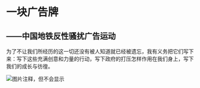 # 一块广告牌
## ——中国地铁反性骚扰广告运动

为了不让我们所经历的这一切还没有被人知道就已经被遗忘，我有义务把它们写下来：写下这些充满创意和力量的行动，写下政府的打压怎样作用在我们身上，写下我们的成长与彷徨。

![图片注释，但不会显示](https://meilixiao.github.io/pics/1/pink1.JPG)
